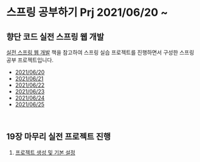 <h1> 스프링 공부하기 Prj 2021/06/20 ~ </h1>
<h2>향단 코드 실전 스프링 웹 개발</h2>
<p> <a href="https://digital.kyobobook.co.kr/digital/ebook/ebookDetail.ink?barcode=480D190335910">실전 스프링 웹 개발</a> 책을 참고하여 스프링 실습 프로젝트를 진행하면서 구성한 스프링 공부 프로젝트입니다.</p>
<ul>
  <li><a href="https://github.com/kokochi66/StudyFilm_BackEnd_kokochi/blob/main/5_Spring4/hdSpring/MdRecord/20210620.md">2021/06/20</a></li>
  <li><a href="https://github.com/kokochi66/StudyFilm_BackEnd_kokochi/blob/main/5_Spring4/hdSpring/MdRecord/20210621.md">2021/06/21</a></li>
  <li><a href="https://github.com/kokochi66/StudyFilm_BackEnd_kokochi/blob/main/5_Spring4/hdSpring/MdRecord/20210622.md">2021/06/22</a></li>
  <li><a href="https://github.com/kokochi66/StudyFilm_BackEnd_kokochi/blob/main/5_Spring4/hdSpring/MdRecord/20210623.md">2021/06/23</a></li>
  <li><a href="https://github.com/kokochi66/StudyFilm_BackEnd_kokochi/blob/main/5_Spring4/hdSpring/MdRecord/20210624.md">2021/06/24</a></li>
  <li><a href="https://github.com/kokochi66/StudyFilm_BackEnd_kokochi/blob/main/5_Spring4/hdSpring/MdRecord/20210625.md">2021/06/25</a></li>
</ul> <br>
<h2> 19장 마무리 실전 프로젝트 진행</h2>
<ol>
  <li><a href="https://github.com/kokochi66/StudyFilm_BackEnd_kokochi/blob/main/5_Spring4/hdSpring/MdRecord/hdspring-19-01.md">프로젝트 생성 및 기본 설정</a></li>
</ol>
